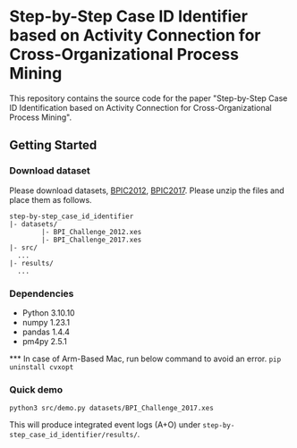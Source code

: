 # Step-by-Step Case ID Identifier based on Activity Connection for Cross-Organizational Process Mining

This repository contains the source code for the paper "Step-by-Step Case ID Identification based on Activity Connection for Cross-Organizational Process Mining".


## Getting Started

### Download dataset
Please download datasets, [BPIC2012](https://data.4tu.nl/articles/dataset/BPI_Challenge_2012/12689204), [BPIC2017](https://data.4tu.nl/articles/dataset/BPI_Challenge_2017/12696884).
Please unzip the files and place them as follows.

```
step-by-step_case_id_identifier
|- datasets/
        |- BPI_Challenge_2012.xes
        |- BPI_Challenge_2017.xes
|- src/
  ...
|- results/
  ...
```

### Dependencies
- Python 3.10.10
- numpy 1.23.1
- pandas 1.4.4
- pm4py 2.5.1

*** In case of Arm-Based Mac, run below command to avoid an error.
`pip uninstall cvxopt`

### Quick demo
`python3 src/demo.py datasets/BPI_Challenge_2017.xes`

This will produce integrated event logs (A+O) under `step-by-step_case_id_identifier/results/`.
